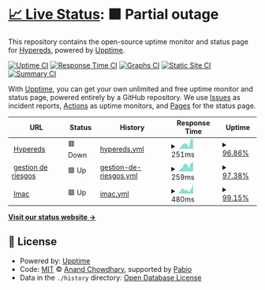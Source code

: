 # [📈 Live Status](https://Hypereds.github.io/upptime): <!--live status--> **🟧 Partial outage**

This repository contains the open-source uptime monitor and status page for [Hypereds](https://hypereds.com/), powered by [Upptime](https://github.com/upptime/upptime).

[![Uptime CI](https://github.com/Hypereds/upptime/workflows/Uptime%20CI/badge.svg)](https://github.com/Hypereds/upptime/actions?query=workflow%3A%22Uptime+CI%22)
[![Response Time CI](https://github.com/Hypereds/upptime/workflows/Response%20Time%20CI/badge.svg)](https://github.com/Hypereds/upptime/actions?query=workflow%3A%22Response+Time+CI%22)
[![Graphs CI](https://github.com/Hypereds/upptime/workflows/Graphs%20CI/badge.svg)](https://github.com/Hypereds/upptime/actions?query=workflow%3A%22Graphs+CI%22)
[![Static Site CI](https://github.com/Hypereds/upptime/workflows/Static%20Site%20CI/badge.svg)](https://github.com/Hypereds/upptime/actions?query=workflow%3A%22Static+Site+CI%22)
[![Summary CI](https://github.com/Hypereds/upptime/workflows/Summary%20CI/badge.svg)](https://github.com/Hypereds/upptime/actions?query=workflow%3A%22Summary+CI%22)

With [Upptime](https://upptime.js.org), you can get your own unlimited and free uptime monitor and status page, powered entirely by a GitHub repository. We use [Issues](https://github.com/Hypereds/upptime/issues) as incident reports, [Actions](https://github.com/Hypereds/upptime/actions) as uptime monitors, and [Pages](https://Hypereds.github.io/upptime) for the status page.

<!--start: status pages-->
<!-- This summary is generated by Upptime (https://github.com/upptime/upptime) -->
<!-- Do not edit this manually, your changes will be overwritten -->
<!-- prettier-ignore -->
| URL | Status | History | Response Time | Uptime |
| --- | ------ | ------- | ------------- | ------ |
| <img alt="" src="https://www.hypereds.com/favicon.ico" height="13"> [Hypereds](https://www.hypereds.com) | 🟥 Down | [hypereds.yml](https://github.com/Hypereds/upptime/commits/HEAD/history/hypereds.yml) | <details><summary><img alt="Response time graph" src="./graphs/hypereds/response-time-week.png" height="20"> 251ms</summary><br><a href="https://Hypereds.github.io/upptime/history/hypereds"><img alt="Response time 389" src="https://img.shields.io/endpoint?url=https%3A%2F%2Fraw.githubusercontent.com%2FHypereds%2Fupptime%2FHEAD%2Fapi%2Fhypereds%2Fresponse-time.json"></a><br><a href="https://Hypereds.github.io/upptime/history/hypereds"><img alt="24-hour response time 328" src="https://img.shields.io/endpoint?url=https%3A%2F%2Fraw.githubusercontent.com%2FHypereds%2Fupptime%2FHEAD%2Fapi%2Fhypereds%2Fresponse-time-day.json"></a><br><a href="https://Hypereds.github.io/upptime/history/hypereds"><img alt="7-day response time 251" src="https://img.shields.io/endpoint?url=https%3A%2F%2Fraw.githubusercontent.com%2FHypereds%2Fupptime%2FHEAD%2Fapi%2Fhypereds%2Fresponse-time-week.json"></a><br><a href="https://Hypereds.github.io/upptime/history/hypereds"><img alt="30-day response time 262" src="https://img.shields.io/endpoint?url=https%3A%2F%2Fraw.githubusercontent.com%2FHypereds%2Fupptime%2FHEAD%2Fapi%2Fhypereds%2Fresponse-time-month.json"></a><br><a href="https://Hypereds.github.io/upptime/history/hypereds"><img alt="1-year response time 389" src="https://img.shields.io/endpoint?url=https%3A%2F%2Fraw.githubusercontent.com%2FHypereds%2Fupptime%2FHEAD%2Fapi%2Fhypereds%2Fresponse-time-year.json"></a></details> | <details><summary><a href="https://Hypereds.github.io/upptime/history/hypereds">96.86%</a></summary><a href="https://Hypereds.github.io/upptime/history/hypereds"><img alt="All-time uptime 83.25%" src="https://img.shields.io/endpoint?url=https%3A%2F%2Fraw.githubusercontent.com%2FHypereds%2Fupptime%2FHEAD%2Fapi%2Fhypereds%2Fuptime.json"></a><br><a href="https://Hypereds.github.io/upptime/history/hypereds"><img alt="24-hour uptime 78.05%" src="https://img.shields.io/endpoint?url=https%3A%2F%2Fraw.githubusercontent.com%2FHypereds%2Fupptime%2FHEAD%2Fapi%2Fhypereds%2Fuptime-day.json"></a><br><a href="https://Hypereds.github.io/upptime/history/hypereds"><img alt="7-day uptime 96.86%" src="https://img.shields.io/endpoint?url=https%3A%2F%2Fraw.githubusercontent.com%2FHypereds%2Fupptime%2FHEAD%2Fapi%2Fhypereds%2Fuptime-week.json"></a><br><a href="https://Hypereds.github.io/upptime/history/hypereds"><img alt="30-day uptime 99.25%" src="https://img.shields.io/endpoint?url=https%3A%2F%2Fraw.githubusercontent.com%2FHypereds%2Fupptime%2FHEAD%2Fapi%2Fhypereds%2Fuptime-month.json"></a><br><a href="https://Hypereds.github.io/upptime/history/hypereds"><img alt="1-year uptime 83.25%" src="https://img.shields.io/endpoint?url=https%3A%2F%2Fraw.githubusercontent.com%2FHypereds%2Fupptime%2FHEAD%2Fapi%2Fhypereds%2Fuptime-year.json"></a></details>
| <img alt="" src="https://www.gestionderiesgosmineros.com/favicon.ico" height="13"> [gestion de riesgos](https://www.gestionderiesgosmineros.com) | 🟩 Up | [gestion-de-riesgos.yml](https://github.com/Hypereds/upptime/commits/HEAD/history/gestion-de-riesgos.yml) | <details><summary><img alt="Response time graph" src="./graphs/gestion-de-riesgos/response-time-week.png" height="20"> 259ms</summary><br><a href="https://Hypereds.github.io/upptime/history/gestion-de-riesgos"><img alt="Response time 789" src="https://img.shields.io/endpoint?url=https%3A%2F%2Fraw.githubusercontent.com%2FHypereds%2Fupptime%2FHEAD%2Fapi%2Fgestion-de-riesgos%2Fresponse-time.json"></a><br><a href="https://Hypereds.github.io/upptime/history/gestion-de-riesgos"><img alt="24-hour response time 274" src="https://img.shields.io/endpoint?url=https%3A%2F%2Fraw.githubusercontent.com%2FHypereds%2Fupptime%2FHEAD%2Fapi%2Fgestion-de-riesgos%2Fresponse-time-day.json"></a><br><a href="https://Hypereds.github.io/upptime/history/gestion-de-riesgos"><img alt="7-day response time 259" src="https://img.shields.io/endpoint?url=https%3A%2F%2Fraw.githubusercontent.com%2FHypereds%2Fupptime%2FHEAD%2Fapi%2Fgestion-de-riesgos%2Fresponse-time-week.json"></a><br><a href="https://Hypereds.github.io/upptime/history/gestion-de-riesgos"><img alt="30-day response time 407" src="https://img.shields.io/endpoint?url=https%3A%2F%2Fraw.githubusercontent.com%2FHypereds%2Fupptime%2FHEAD%2Fapi%2Fgestion-de-riesgos%2Fresponse-time-month.json"></a><br><a href="https://Hypereds.github.io/upptime/history/gestion-de-riesgos"><img alt="1-year response time 789" src="https://img.shields.io/endpoint?url=https%3A%2F%2Fraw.githubusercontent.com%2FHypereds%2Fupptime%2FHEAD%2Fapi%2Fgestion-de-riesgos%2Fresponse-time-year.json"></a></details> | <details><summary><a href="https://Hypereds.github.io/upptime/history/gestion-de-riesgos">97.38%</a></summary><a href="https://Hypereds.github.io/upptime/history/gestion-de-riesgos"><img alt="All-time uptime 26.83%" src="https://img.shields.io/endpoint?url=https%3A%2F%2Fraw.githubusercontent.com%2FHypereds%2Fupptime%2FHEAD%2Fapi%2Fgestion-de-riesgos%2Fuptime.json"></a><br><a href="https://Hypereds.github.io/upptime/history/gestion-de-riesgos"><img alt="24-hour uptime 81.64%" src="https://img.shields.io/endpoint?url=https%3A%2F%2Fraw.githubusercontent.com%2FHypereds%2Fupptime%2FHEAD%2Fapi%2Fgestion-de-riesgos%2Fuptime-day.json"></a><br><a href="https://Hypereds.github.io/upptime/history/gestion-de-riesgos"><img alt="7-day uptime 97.38%" src="https://img.shields.io/endpoint?url=https%3A%2F%2Fraw.githubusercontent.com%2FHypereds%2Fupptime%2FHEAD%2Fapi%2Fgestion-de-riesgos%2Fuptime-week.json"></a><br><a href="https://Hypereds.github.io/upptime/history/gestion-de-riesgos"><img alt="30-day uptime 75.12%" src="https://img.shields.io/endpoint?url=https%3A%2F%2Fraw.githubusercontent.com%2FHypereds%2Fupptime%2FHEAD%2Fapi%2Fgestion-de-riesgos%2Fuptime-month.json"></a><br><a href="https://Hypereds.github.io/upptime/history/gestion-de-riesgos"><img alt="1-year uptime 26.83%" src="https://img.shields.io/endpoint?url=https%3A%2F%2Fraw.githubusercontent.com%2FHypereds%2Fupptime%2FHEAD%2Fapi%2Fgestion-de-riesgos%2Fuptime-year.json"></a></details>
| <img alt="" src="https://www.interelectricasimacsas.com/assets/tower.ico" height="13"> [Imac](https://www.interelectricasimacsas.com) | 🟩 Up | [imac.yml](https://github.com/Hypereds/upptime/commits/HEAD/history/imac.yml) | <details><summary><img alt="Response time graph" src="./graphs/imac/response-time-week.png" height="20"> 480ms</summary><br><a href="https://Hypereds.github.io/upptime/history/imac"><img alt="Response time 402" src="https://img.shields.io/endpoint?url=https%3A%2F%2Fraw.githubusercontent.com%2FHypereds%2Fupptime%2FHEAD%2Fapi%2Fimac%2Fresponse-time.json"></a><br><a href="https://Hypereds.github.io/upptime/history/imac"><img alt="24-hour response time 960" src="https://img.shields.io/endpoint?url=https%3A%2F%2Fraw.githubusercontent.com%2FHypereds%2Fupptime%2FHEAD%2Fapi%2Fimac%2Fresponse-time-day.json"></a><br><a href="https://Hypereds.github.io/upptime/history/imac"><img alt="7-day response time 480" src="https://img.shields.io/endpoint?url=https%3A%2F%2Fraw.githubusercontent.com%2FHypereds%2Fupptime%2FHEAD%2Fapi%2Fimac%2Fresponse-time-week.json"></a><br><a href="https://Hypereds.github.io/upptime/history/imac"><img alt="30-day response time 346" src="https://img.shields.io/endpoint?url=https%3A%2F%2Fraw.githubusercontent.com%2FHypereds%2Fupptime%2FHEAD%2Fapi%2Fimac%2Fresponse-time-month.json"></a><br><a href="https://Hypereds.github.io/upptime/history/imac"><img alt="1-year response time 402" src="https://img.shields.io/endpoint?url=https%3A%2F%2Fraw.githubusercontent.com%2FHypereds%2Fupptime%2FHEAD%2Fapi%2Fimac%2Fresponse-time-year.json"></a></details> | <details><summary><a href="https://Hypereds.github.io/upptime/history/imac">99.15%</a></summary><a href="https://Hypereds.github.io/upptime/history/imac"><img alt="All-time uptime 83.39%" src="https://img.shields.io/endpoint?url=https%3A%2F%2Fraw.githubusercontent.com%2FHypereds%2Fupptime%2FHEAD%2Fapi%2Fimac%2Fuptime.json"></a><br><a href="https://Hypereds.github.io/upptime/history/imac"><img alt="24-hour uptime 94.06%" src="https://img.shields.io/endpoint?url=https%3A%2F%2Fraw.githubusercontent.com%2FHypereds%2Fupptime%2FHEAD%2Fapi%2Fimac%2Fuptime-day.json"></a><br><a href="https://Hypereds.github.io/upptime/history/imac"><img alt="7-day uptime 99.15%" src="https://img.shields.io/endpoint?url=https%3A%2F%2Fraw.githubusercontent.com%2FHypereds%2Fupptime%2FHEAD%2Fapi%2Fimac%2Fuptime-week.json"></a><br><a href="https://Hypereds.github.io/upptime/history/imac"><img alt="30-day uptime 99.80%" src="https://img.shields.io/endpoint?url=https%3A%2F%2Fraw.githubusercontent.com%2FHypereds%2Fupptime%2FHEAD%2Fapi%2Fimac%2Fuptime-month.json"></a><br><a href="https://Hypereds.github.io/upptime/history/imac"><img alt="1-year uptime 83.39%" src="https://img.shields.io/endpoint?url=https%3A%2F%2Fraw.githubusercontent.com%2FHypereds%2Fupptime%2FHEAD%2Fapi%2Fimac%2Fuptime-year.json"></a></details>

<!--end: status pages-->

[**Visit our status website →**](https://Hypereds.github.io/upptime)

## 📄 License

- Powered by: [Upptime](https://github.com/upptime/upptime)
- Code: [MIT](./LICENSE) © [Anand Chowdhary](https://anandchowdhary.com), supported by [Pabio](https://pabio.com)
- Data in the `./history` directory: [Open Database License](https://opendatacommons.org/licenses/odbl/1-0/)
